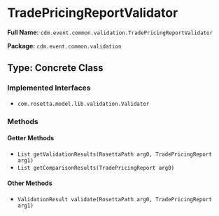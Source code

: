 # TradePricingReportValidator

**Full Name:** `cdm.event.common.validation.TradePricingReportValidator`

**Package:** `cdm.event.common.validation`

## Type: Concrete Class

### Implemented Interfaces

- `com.rosetta.model.lib.validation.Validator`

### Methods

#### Getter Methods

- `List getValidationResults(RosettaPath arg0, TradePricingReport arg1)`
- `List getComparisonResults(TradePricingReport arg0)`

#### Other Methods

- `ValidationResult validate(RosettaPath arg0, TradePricingReport arg1)`

